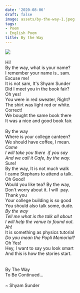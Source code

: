 ```yaml
---
date: '2020-08-06'
draft: false
image: assets/by-the-way-1.jpeg
tags:
- Poem
- English Poem
title: By the Way
---
```

[![](https://blogger.googleusercontent.com/img/b/R29vZ2xl/AVvXsEg3yYPfJ90Hnydtm3PXAiIP59TyigUnYAOUzXvqxPGrsDaK3EKoZPSAEX4DHi7e2PnHARocKpfBMLM05PdAFEGFUVb05nKi6iCnXiV9ZnxpCqu4Niut5FbTd3eiIGPn9vT22A9aMt1mvpaoaYPfXBhamcq8bYbFvbZtsleeVvHdDoOnZpO-8TcvG1qEbA/s320/282453500_7e5fd5ad45_c.jpg)](https://blogger.googleusercontent.com/img/b/R29vZ2xl/AVvXsEg3yYPfJ90Hnydtm3PXAiIP59TyigUnYAOUzXvqxPGrsDaK3EKoZPSAEX4DHi7e2PnHARocKpfBMLM05PdAFEGFUVb05nKi6iCnXiV9ZnxpCqu4Niut5FbTd3eiIGPn9vT22A9aMt1mvpaoaYPfXBhamcq8bYbFvbZtsleeVvHdDoOnZpO-8TcvG1qEbA/s800/282453500_7e5fd5ad45_c.jpg)\
  \
Hi!\
By the way, what is your name?  
I remember your name is.. sam.  
Excuse me!  
It is not sam, It's Shyam Sunder  
Did I meet you in the book fair?  
Oh yes!  
You were in red sweater, Right?  
The shirt was light red or white.  
Correct!  
We bought the same book there  
It was a nice and good book fair.\
  \
By the way\
Where is your college canteen?\
We should have coffee, I mean.\
_Come_\
_I will take you there  if you say_\
_And we call it Cafe, by the way._\
Sure!\
By the way, It is not much walk\
I came Stephans to attend a talk.\
Oh Good!\
Would you like tea? By the way, \
Don't worry about it. I will  pay.\
Thank you\
Your college building is so good\
You should also talk some, dude.\
_By the way_\
_Tell me what is the talk all about_\
_I will help the venue to found out._\
Ah!\
It is something as physics tutorial\
_Do you mean the Popli Memorial?_\
Oh Yes!\
Hey, I want to say you look smart\
And this is how the stories start.\
  \
  \
By The Way\
To Be Continued...\
  \
~ Shyam Sunder